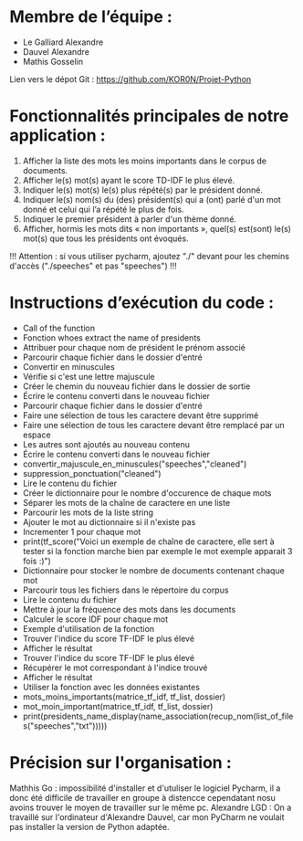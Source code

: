 # Membre de l’équipe :
- Le Galliard Alexandre 
- Dauvel Alexandre
- Mathis Gosselin

Lien vers le dépot Git :
https://github.com/KOR0N/Projet-Python

# Fonctionnalités principales de notre application :
1) Afficher la liste des mots les moins importants dans le corpus de documents.  
2) Afficher le(s) mot(s) ayant le score TD-IDF le plus élevé.
3) Indiquer le(s) mot(s) le(s) plus répété(s) par le président donné.
4) Indiquer le(s) nom(s) du (des) président(s) qui a (ont) parlé d'un mot donné et celui qui l’a répété le plus de fois.
5) Indiquer le premier président à parler d'un thème donné.
6) Afficher, hormis les mots dits « non importants », quel(s) est(sont) le(s) mot(s) que tous les présidents ont évoqués.



!!! Attention : si vous utiliser pycharm, ajoutez "./" devant pour les chemins d'accès ("./speeches" et pas "speeches") !!!

# Instructions d’exécution du code :
- Call of the function
- Fonction whoes extract the name of presidents
- Attribuer pour chaque nom de président le prénom associé
- Parcourir chaque fichier dans le dossier d'entré
- Convertir en minuscules
- Vérifie si c'est une lettre majuscule
- Créer le chemin du nouveau fichier dans le dossier de sortie
- Écrire le contenu converti dans le nouveau fichier
- Parcourir chaque fichier dans le dossier d'entré
- Faire une sélection de tous les caractere devant être supprimé
- Faire une sélection de tous les caractere devant être remplacé par un espace
- Les autres sont ajoutés au nouveau contenu
- Écrire le contenu converti dans le nouveau fichier
- convertir_majuscule_en_minuscules("speeches","cleaned")
- suppression_ponctuation("cleaned")
- Lire le contenu du fichier
- Créer le dictionnaire pour le nombre d'occurence de chaque mots 
- Séparer les mots de la chaîne de caractere en une liste 
- Parcourir les mots de la liste string 
- Ajouter le mot au dictionnaire si il n'existe pas 
- Incrementer 1 pour chaque mot 
- print(tf_score("Voici un exemple de chaîne de caractere, elle sert à tester si la fonction marche bien par exemple le mot exemple apparait 3 fois :)")
- Dictionnaire pour stocker le nombre de documents contenant chaque mot
- Parcourir tous les fichiers dans le répertoire du corpus
- Lire le contenu du fichier
- Mettre à jour la fréquence des mots dans les documents
- Calculer le score IDF pour chaque mot
- Exemple d'utilisation de la fonction
- Trouver l'indice du score TF-IDF le plus élevé
- Afficher le résultat
- Trouver l'indice du score TF-IDF le plus élevé
- Récupérer le mot correspondant à l'indice trouvé
- Afficher le résultat
- Utiliser la fonction avec les données existantes
- mots_moins_importants(matrice_tf_idf, tf_list, dossier)
- mot_moin_important(matrice_tf_idf, tf_list, dossier)
- print(presidents_name_display(name_association(recup_nom(list_of_files("speeches","txt")))))

# Précision sur l'organisation :

Mathhis Go : impossibilité d'installer et d'utuliser le logiciel Pycharm, il a donc été difficile de travailler en groupe à distencce cependatant nosu avoins trouver le moyen de travailler sur le même pc.
Alexandre LGD : On a travaillé sur l'ordinateur d'Alexandre Dauvel, car mon PyCharm ne voulait pas installer la version de Python adaptée.

